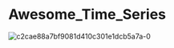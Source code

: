 # Awesome_Time_Series 

![c2cae88a7bf9081d410c301e1dcb5a7a-0](https://user-images.githubusercontent.com/22023829/43790199-84349a02-9a8f-11e8-9a21-679105436bad.jpg)
